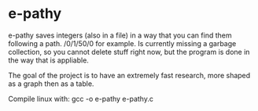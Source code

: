 # e-pathy
e-pathy saves integers (also in a file) in a way that you can find them following a path. /0/1/50/0 for example.
Is currently missing a garbage collection, so you cannot delete stuff right now, but the program is done in the way that is appliable.

The goal of the project is to have an extremely fast research, more shaped as a graph then as a table.

Compile linux with:
gcc -o e-pathy e-pathy.c
